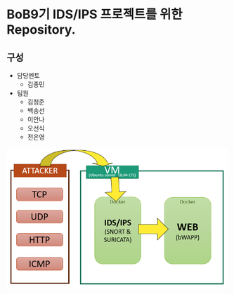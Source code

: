 # BoB9기 IDS/IPS 프로젝트를 위한 Repository.
## 구성
- 담당멘토
  - 김종민
- 팀원
  - 김청준
  - 백송선
  - 이안나
  - 오선식
  - 전은영
  
![구성도](IDS_IPS.png)
